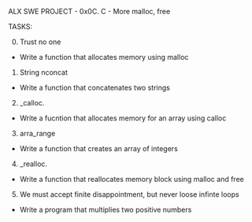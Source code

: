 ALX SWE PROJECT - 0x0C. C - More malloc, free

TASKS:

0. Trust no one
- Write a function that allocates memory using malloc

1. String nconcat
- Write a function that concatenates two strings

2. _calloc.
- Write a fucntion that allocates memory for an array using
calloc

3. arra_range
- Write a function that creates an array of integers

4. _realloc.
- Write a function that reallocates memory block using malloc
and free

5. We must accept finite disappointment, but never loose infinte
loops
- Write a program that multiplies two positive numbers
